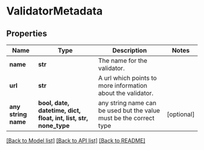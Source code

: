 # ValidatorMetadata


## Properties
Name | Type | Description | Notes
------------ | ------------- | ------------- | -------------
**name** | **str** | The name for the validator. | 
**url** | **str** | A url which points to more information about the validator. | 
**any string name** | **bool, date, datetime, dict, float, int, list, str, none_type** | any string name can be used but the value must be the correct type | [optional]

[[Back to Model list]](../README.md#documentation-for-models) [[Back to API list]](../README.md#documentation-for-api-endpoints) [[Back to README]](../README.md)


